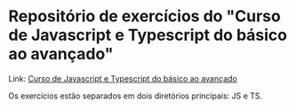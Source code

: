 # Repositório de exercícios do "Curso de Javascript e Typescript do básico ao avançado" #
Link: [Curso de Javascript e Typescript do básico ao avançado](https://www.udemy.com/course/curso-de-javascript-moderno-do-basico-ao-avancado/)

Os exercícios estão separados em dois diretórios principais: JS e TS.



